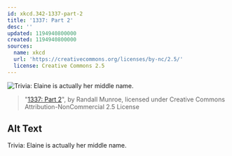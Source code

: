 ```yaml
---
id: xkcd.342-1337-part-2
title: '1337: Part 2'
desc: ''
updated: 1194940800000
created: 1194940800000
sources:
  name: xkcd
  url: 'https://creativecommons.org/licenses/by-nc/2.5/'
  license: Creative Commons 2.5
---
```

![Trivia: Elaine is actually her middle name.](https://imgs.xkcd.com/comics/1337_part_2.png)
> "[1337: Part 2](https://xkcd.com/342/)", by Randall Munroe, licensed under Creative Commons Attribution-NonCommercial 2.5 License

## Alt Text
Trivia: Elaine is actually her middle name.
